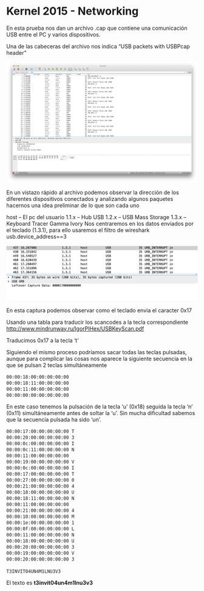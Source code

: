 # Kernel 2015 - Networking

En esta prueba nos dan un archivo .cap que contiene una comunicación USB entre el PC y varios dispositivos.

Una de las cabeceras del archivo nos indica “USB packets with USBPcap header”

![](img/usb-cap.png)

En un vistazo rápido al archivo podemos observar la dirección de los diferentes dispositivos conectados y analizando algunos paquetes hacernos una idea preliminar de lo que son cada uno

host – El pc del usuario
1.1.x – Hub USB
1.2.x – USB Mass Storage
1.3.x – Keyboard Tracer Gamma Ivory
Nos centraremos en los datos enviados por el teclado (1.3.1), para ello usaremos el filtro de wireshark usb.device_address==3

![](img/capturas-teclado.png)

En esta captura podemos observar como el teclado envia el caracter 0x17

Usando una tabla para traducir los scancodes a la tecla correspondiente <http://www.mindrunway.ru/IgorPlHex/USBKeyScan.pdf>

Traducimos 0x17 a la tecla ‘t’

Siguiendo el mismo proceso podríamos sacar todas las teclas pulsadas, aunque para complicar las cosas nos aparece la siguiente secuencia en la que se pulsan 2 teclas simultáneamente

```
00:00:18:00:00:00:00:00
00:00:18:11:00:00:00:00
00:00:11:00:00:00:00:00
00:00:00:00:00:00:00:00
```

En este caso tenemos la pulsación de la tecla ‘u’ (0x18) seguida la tecla ‘n’ (0x11) simultáneamente antes de soltar la ‘u’. Sin mucha dificultad sabemos que la secuencia pulsada ha sido ‘un’.

```
00:00:17:00:00:00:00:00	T
00:00:20:00:00:00:00:00	3
00:00:0c:00:00:00:00:00	I
00:00:0c:11:00:00:00:00 N
00:00:11:00:00:00:00:00
00:00:19:00:00:00:00:00 V
00:00:0c:00:00:00:00:00 I
00:00:17:00:00:00:00:00 T
00:00:27:00:00:00:00:00	0
00:00:21:00:00:00:00:00 4
00:00:18:00:00:00:00:00 U
00:00:18:11:00:00:00:00 N
00:00:11:00:00:00:00:00
00:00:21:00:00:00:00:00 4
00:00:10:00:00:00:00:00 M
00:00:1e:00:00:00:00:00 1
00:00:0f:00:00:00:00:00 L
00:00:11:00:00:00:00:00 N
00:00:18:00:00:00:00:00 U
00:00:20:00:00:00:00:00 3
00:00:19:00:00:00:00:00 V
00:00:20:00:00:00:00:00 3

T3INVIT04UN4M1LNU3V3
```

El texto es **t3invit04un4m1lnu3v3**